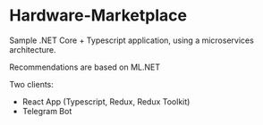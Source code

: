 # Hardware-Marketplace
Sample .NET Core + Typescript application, using a microservices architecture.

Recommendations are based on ML.NET

<p>Two clients:</p>
<ul>
  <li>React App (Typescript, Redux, Redux Toolkit)</li>  
  <li>Telegram Bot</li>  
</ul>
